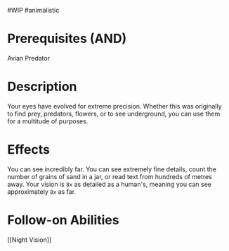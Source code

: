 #WIP #animalistic 

# Prerequisites (AND)

Avian
Predator

# Description

Your eyes have evolved for extreme precision. Whether this was originally to find prey, predators, flowers, or to see underground, you can use them for a multitude of purposes.

# Effects

You can see incredibly far. You can see extremely fine details, count the number of grains of sand in a jar, or read text from hundreds of metres away. Your vision is `8x` as detailed as a human's, meaning you can see approximately `8x` as far.

# Follow-on Abilities

[[Night Vision]]